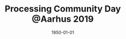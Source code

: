 ---
title: 'Processing Community Day @Aarhus 2019'
description: 'Processing Community Day @Aarhus 2019'
imageUrl: '/assets/2019_GalleryThumbs/large/01.jpg'
thumbUrl: '/assets/2019_GalleryThumbs/thumbs/01.jpg'
date: 1950-01-01
---